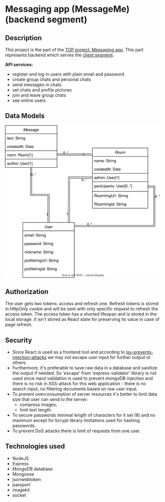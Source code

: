 # Messaging app (MessageMe) (backend segment)
## Description
This project is the part of the [TOP project: Messaging app](https://www.theodinproject.com/lessons/nodejs-messaging-app). This part represents backend which serves the [client segment](https://github.com/JuliaShlykova/messaging-app-frontend).

**API services:**
- register and log in users with plain email and password
- create group chats and personal chats
- send messages in chats
- set chats and profile pictures
- join and leave group chats
- see online users
## Data Models
![Data model](data-models.svg)
## Authorization
The user gets two tokens: access and refresh one. Refresh tokens is stored in HttpOnly cookie and will be sent with only specific request to refresh the access token. The access token has a shorted lifespan and is stored in the local storage. It isn't stored as React state for preserving its value in case of page refresh.
## Security
- Since React is used as a frontend tool and according to [jsx-prevents-injection-attacks](https://legacy.reactjs.org/docs/introducing-jsx.html#jsx-prevents-injection-attacks) we may not escape user input for further output ot others.
- Furthermore, it's preferable to save raw data in a database and sanitize the output if needed. So 'escape' from 'express-validator' library is not used since input validation is used to prevent mongoDB injection and there is no risk in XSS-attack for this web application - there is no search input, no filtering documents based on raw user input.
- To prevent overconsumption of server resources it's better to limit data size that user can send to the server:
  - compress images;
  - limit text length.
- To secure passwords minimal length of characters for it set (8) and no maximum except for bcrypt library limitations used for hashing passwords.
- To prevent DoS attacks there is limit of requests from one user.
## Technologies used
- NodeJS
- Express
- MongoDB database
- Mongoose
- jsonwebtoken
- passport
- imagekit
- socket
